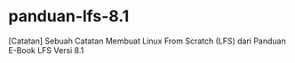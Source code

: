 # panduan-lfs-8.1
[Catatan] Sebuah Catatan Membuat Linux From Scratch (LFS) dari Panduan E-Book LFS Versi 8.1
